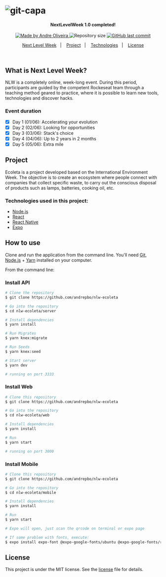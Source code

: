 ![git-capa](https://user-images.githubusercontent.com/8798970/84420700-cdb65200-abf0-11ea-9689-18e6829c3bdb.png)
=====
<h4 align="center"> 
	NextLevelWeek 1.0 completed!
</h4>
<p align="center">
  <a href="https://www.linkedin.com/in/andrephillipe/">
    <img alt="Made by Andre Oliveira" src="https://img.shields.io/badge/made%20by-Andre%20Oliveira-brightgreen">
  </a>
  <img alt="Repository size" src="https://img.shields.io/github/repo-size/andrepbo/rocketseat-ecoleta">
  <a href="https://github.com/andrepbo/rocketseat-ecoleta/commits/master">
    <img alt="GitHub last commit" src="https://img.shields.io/github/last-commit/andrepbo/rocketseat-ecoleta">
  </a>
</p>
<p align="center">
  <a href="#what-is-next-level-week">Next Level Week</a>&nbsp;&nbsp;&nbsp;|&nbsp;&nbsp;&nbsp;
  <a href="#project">Project</a>&nbsp;&nbsp;&nbsp;|&nbsp;&nbsp;&nbsp;
  <a href="#technologies-used-in-this-project">Technologies</a>&nbsp;&nbsp;&nbsp;|&nbsp;&nbsp;&nbsp;
  <a href="#license">License</a>
</p>
<br />

## What is Next Level Week?

NLW is a completely online, week-long event. 
During this period, participants are guided by the competent Rockeseat team through a teaching method geared to practice, 
where it is possible to learn new tools, technologies and discover hacks.

### Event duration
- [x] Day 1 (01/06): Accelerating your evolution
- [x] Day 2 (02/06): Looking for opportunities
- [x] Day 3 (03/06): Stack's choice
- [x] Day 4 (04/06): Up to 2 years in 2 months
- [x] Day 5 (05/06): Extra mile

## Project
Ecoleta is a project developed based on the International Environment Week. 
The objective is to create an ecosystem where people connect with companies that collect specific waste, 
to carry out the conscious disposal of products such as lamps, batteries, cooking oil, etc.

### Technologies used in this project:
- [Node.js](https://nodejs.org/en/)
- [React](https://reactjs.org)
- [React Native](https://facebook.github.io/react-native/)
- [Expo](https://expo.io/)

## How to use
Clone and run the application from the command line. You'll need [Git](https://git-scm.com), [Node.js](https://nodejs.org/en/) + [Yarn](https://yarnpkg.com/) installed on your computer.

From the command line:

### Install API 

```bash
# Clone the repository
$ git clone https://github.com/andrepbo/nlw-ecoleta

# Go into the repository
$ cd nlw-ecoleta/server

# Install dependencies
$ yarn install

# Run Migrates
$ yarn knex:migrate

# Run Seeds
$ yarn knex:seed

# Start server
$ yarn dev

# running on port 3333
```

### Install Web

```bash
# Clone this repository
$ git clone https://github.com/andrepbo/nlw-ecoleta

# Go into the repository
$ cd nlw-ecoleta/web

# Install dependencies
$ yarn install

# Run
$ yarn start

# running on port 3000
```

### Install Mobile

```bash
# Clone this repository
$ git clone https://github.com/andrepbo/nlw-ecoleta

# Go into the repository
$ cd nlw-ecoleta/mobile

# Install dependencies
$ yarn install

# Run
$ yarn start

# Expo will open, just scan the qrcode on terminal or expo page

# If some problem with fonts, execute:
$ expo install expo-font @expo-google-fonts/ubuntu @expo-google-fonts/roboto

```

## License

This project is under the MIT license. See the [license](https://github.com/andrepbo/rocketseat-ecoleta/blob/master/LICENSE) file for details.

